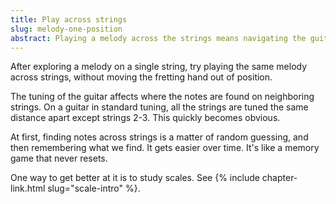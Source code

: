 ```yaml
---
title: Play across strings 
slug: melody-one-position
abstract: Playing a melody across the strings means navigating the guitar's tuning. 
---
```


After exploring a melody on a single string,
try playing the same melody across strings,
without moving the fretting hand out of position.

The tuning of the guitar affects where the notes are found on neighboring strings.
On a guitar in standard tuning,
all the strings are tuned the same distance apart except strings 2-3.
This quickly becomes obvious.

At first,
finding notes across strings is a matter of random guessing,
and then remembering what we find.
It gets easier over time.
It's like a memory game that never resets.

One way to get better at it is to study scales.
See {% include chapter-link.html slug="scale-intro" %}.
